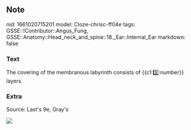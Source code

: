 ## Note
nid: 1661020715201
model: Cloze-chrisc-ff04e
tags: GSSE::!Contributor::Angus_Fung, GSSE::Anatomy::Head_neck_and_spine::18._Ear::Internal_Ear
markdown: false

### Text
The covering of the membranous labyrinth consists of {{c1::three::number}} layers.

### Extra
Source: Last's 9e, Gray's
<div><img src=
"paste-60a6d653c5f813483cb18f5cf3138117765f142a.jpg"></div>
